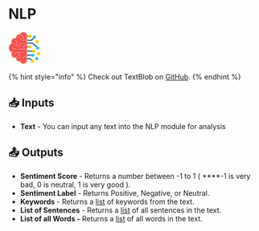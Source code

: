 # NLP

![Natural Language Processing such as Sentiment Analysis, Keyword Extraction, and more.](../../.gitbook/assets/nlp_toolkit.png)

{% hint style="info" %}
Check out TextBlob on [GitHub](https://github.com/sloria/TextBlob/).
{% endhint %}

## 📥 Inputs

* **Text** - You can input any text into the NLP module for analysis

## 📤 Outputs

* **Sentiment Score** - Returns a number between -1 to 1 \( ****-1 is very bad, 0 is neutral, 1 is very good \).
* **Sentiment Label** - Returns Positive, Negative, or Neutral.
* **Keywords** - Returns a [list](../../getting_started/variables.md#lists) of keywords from the text.
* **List of Sentences** - Returns a [list](../../getting_started/variables.md#lists) of all sentences in the text.
* **List of all Words -** Returns a [list](../../getting_started/variables.md#lists) of all words in the text.


